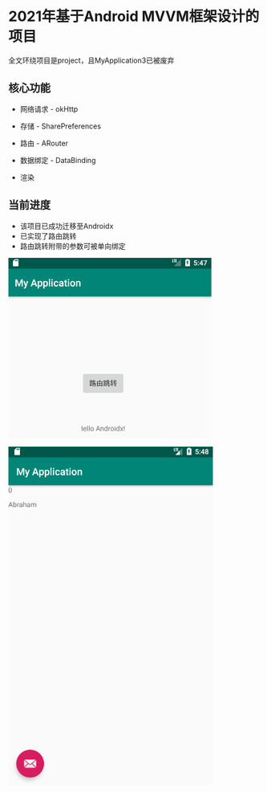 # 2021年基于Android MVVM框架设计的项目

全文环绕项目是project，且MyApplication3已被废弃

## 核心功能

 - 网络请求 - okHttp

 - 存储 - SharePreferences

 - 路由 - ARouter

 - 数据绑定 - DataBinding
 
 - 渲染

## 当前进度

 - 该项目已成功迁移至Androidx
 - 已实现了路由跳转
 - 路由跳转附带的参数可被单向绑定

![Screenshot](project/demo1.png)

![Screenshot](project/demo2.png)
